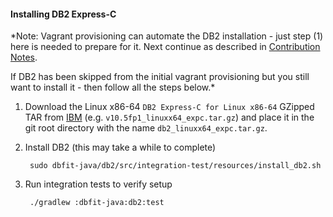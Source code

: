#### Installing DB2 Express-C

*Note: Vagrant provisioning can automate the DB2 installation - just
 step (1) here is needed to prepare for it. Next continue as described in
 [Contribution Notes](CONTRIBUTING.md).

 If DB2 has been skipped from the initial vagrant provisioning but you still
 want to install it - then follow all the steps below.*

1. Download the Linux x86-64 `DB2 Express-C for Linux x86-64` GZipped TAR from
   [IBM](https://www14.software.ibm.com/webapp/iwm/web/pick.do?source=swg-db2expressc&S_CMP=db2teamblog)
   (e.g. `v10.5fp1_linuxx64_expc.tar.gz`) and place it in the git root directory with the name `db2_linuxx64_expc.tar.gz`.

2. Install DB2 (this may take a while to complete)

        sudo dbfit-java/db2/src/integration-test/resources/install_db2.sh

3. Run integration tests to verify setup

        ./gradlew :dbfit-java:db2:test

